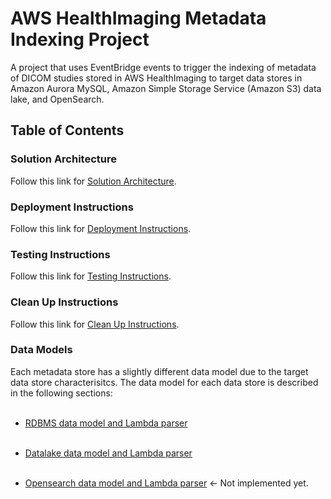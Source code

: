 # AWS HealthImaging Metadata Indexing Project

A project that uses EventBridge events to trigger the indexing of metadata of DICOM studies stored in AWS HealthImaging to target data stores in Amazon Aurora MySQL, Amazon Simple Storage Service (Amazon S3) data lake, and OpenSearch.

## Table of Contents

### Solution Architecture

Follow this link for [Solution Architecture](./doc/architecture/README.md).

### Deployment Instructions

Follow this link for [Deployment Instructions](./doc/deployment/README.md).

### Testing Instructions

Follow this link for [Testing Instructions](./doc/testing/README.md).

### Clean Up Instructions

Follow this link for [Clean Up Instructions](./doc/clean_up/README.md).

### Data Models

Each metadata store has a slightly different data model due to the target data store characterisitcs. The data model for each data store is described in the following sections:<br /><br />

- [RDBMS data model and Lambda parser](./doc/data_models/rdbms/README.md)<br /><br />

- [Datalake data model and Lambda parser](./doc/data_models/datalake/README.md)<br /><br />

- [Opensearch data model and Lambda parser](./doc/data_models/opensearch/README.md) <- Not implemented yet.<br /><br />
